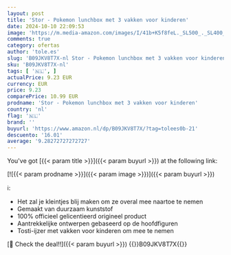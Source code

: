 ```yaml
---
layout: post
title: 'Stor - Pokemon lunchbox met 3 vakken voor kinderen'
date: 2024-10-10 22:09:53
image: 'https://m.media-amazon.com/images/I/41b+K5f8feL._SL500_._SL400_.jpg'
comments: true
category: ofertas
author: 'tole.es'
slug: 'B09JKV8T7X-nl Stor - Pokemon lunchbox met 3 vakken voor kinderen'
sku: 'B09JKV8T7X-nl'
tags: [ '🇳🇱', ]
actualPrice: 9.23 EUR
currency: EUR
price: 9.23
comparePrice: 10.99 EUR
prodname: 'Stor - Pokemon lunchbox met 3 vakken voor kinderen'
country: 'nl'
flag: '🇳🇱'
brand: ''
buyurl: 'https://www.amazon.nl/dp/B09JKV8T7X/?tag=tolees0b-21'
descuento: '16.01'
average: '9.28272727272727'
---
```


You've got [{{< param title >}}]({{< param buyurl >}}) at the following link:

[![{{< param prodname >}}]({{< param image >}})]({{< param buyurl >}})

ℹ️:

- Het zal je kleintjes blij maken om ze overal mee naartoe te nemen
- Gemaakt van duurzaam kunststof
- 100% officieel gelicentieerd origineel product
- Aantrekkelijke ontwerpen gebaseerd op de hoofdfiguren
- Tosti-ijzer met vakken voor kinderen om mee te nemen

[🛒 Check the deal!!]({{< param buyurl >}})
{{<world>}}B09JKV8T7X{{</world>}}
